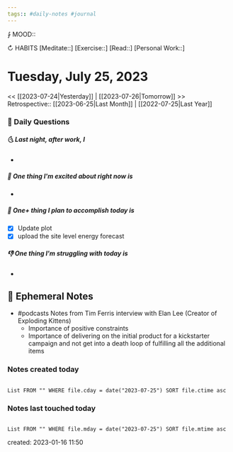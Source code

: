 ```yaml
---
tags:: #daily-notes #journal
---
```


⨑ MOOD::

↻ HABITS
[Meditate::]
[Exercise::]
[Read::]
[Personal Work::]

# Tuesday, July 25, 2023

<< [[2023-07-24|Yesterday]] | [[2023-07-26|Tomorrow]] >>
Retrospective:: [[2023-06-25|Last Month]] | [[2022-07-25|Last Year]]

### 📅 Daily Questions

##### 🌜 Last night, after work, I

-

##### 🙌 One thing I'm excited about right now is

-

##### 🚀 One+ thing I plan to accomplish today is

- [x] Update plot
- [x] upload the site level energy forecast

##### 👎 One thing I'm struggling with today is

-

## 📝 Ephemeral Notes

- #podcasts Notes from Tim Ferris interview with Elan Lee (Creator of Exploding Kittens)
	- Importance of positive constraints
	- Importance of delivering on the initial product for a kickstarter campaign and not get into a death loop of fulfilling all the additional items

### Notes created today

```dataview

List FROM "" WHERE file.cday = date("2023-07-25") SORT file.ctime asc

```

### Notes last touched today

```dataview

List FROM "" WHERE file.mday = date("2023-07-25") SORT file.mtime asc

```

created: 2023-01-16 11:50
